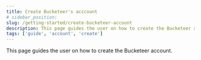 ```yaml
---
title: Create Bucketeer's acccount
# sidebar_position: 
slug: /getting-started/create-bucketeer-account
description: This page guides the user on how to create the Bucketeer account.
tags: ['guide', 'account', 'create']
---
```


This page guides the user on how to create the Bucketeer account.
